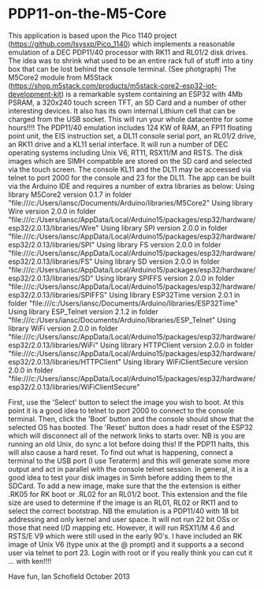 # PDP11-on-the-M5-Core

  This application is based upon the Pico 1140 project (https://github.com/Isysxp/Pico_1140) which implements a reasonable emulation
of a DEC PDP11/40 processor with RK11 and RL01/2 disk drives. The idea was to shrink what used to be an entire rack full of stuff
into a tiny box that can be lost behind the console terminal. (See photgraph) The M5Core2 module from M5Stack
(https://shop.m5stack.com/products/m5stack-core2-esp32-iot-development-kit) is a remarkable system containing an ESP32 with 4Mb PSRAM,
a 320x240 touch screen TFT, an SD Card and a number of other interesting devices. It also has its own internal Lithium cell that
can be charged from the USB socket. This will run your whole datacentre for some hours!!!!
  The PDP11/40 emulation includes 124 KW of RAM, an FP11 floating point unit, the EIS instruction set,
a DL11 console serial port, an RL01/2 drive, an RK11 drive and a KL11 serial interface. It will run a number of DEC operating systems
including Unix V6, RT11, RSX11/M and RSTS. The disk images which are SIMH compatible are stored on the SD card and selected via the touch screen.
The console KL11 and the DL11 may be acceessed via telnet to port 2000 for the console and 23 for the DL11.
   The app can be built via the Arduino IDE and requires a number of extra libraries as below:
Using library M5Core2 version 0.1.7 in folder "file:///c:/Users/iansc/Documents/Arduino/libraries/M5Core2"
Using library Wire version 2.0.0 in folder "file:///c:/Users/iansc/AppData/Local/Arduino15/packages/esp32/hardware/esp32/2.0.13/libraries/Wire"
Using library SPI version 2.0.0 in folder "file:///c:/Users/iansc/AppData/Local/Arduino15/packages/esp32/hardware/esp32/2.0.13/libraries/SPI"
Using library FS version 2.0.0 in folder "file:///c:/Users/iansc/AppData/Local/Arduino15/packages/esp32/hardware/esp32/2.0.13/libraries/FS"
Using library SD version 2.0.0 in folder "file:///c:/Users/iansc/AppData/Local/Arduino15/packages/esp32/hardware/esp32/2.0.13/libraries/SD"
Using library SPIFFS version 2.0.0 in folder "file:///c:/Users/iansc/AppData/Local/Arduino15/packages/esp32/hardware/esp32/2.0.13/libraries/SPIFFS"
Using library ESP32Time version 2.0.1 in folder "file:///c:/Users/iansc/Documents/Arduino/libraries/ESP32Time"
Using library ESP_Telnet version 2.1.2 in folder "file:///c:/Users/iansc/Documents/Arduino/libraries/ESP_Telnet"
Using library WiFi version 2.0.0 in folder "file:///c:/Users/iansc/AppData/Local/Arduino15/packages/esp32/hardware/esp32/2.0.13/libraries/WiFi"
Using library HTTPClient version 2.0.0 in folder "file:///c:/Users/iansc/AppData/Local/Arduino15/packages/esp32/hardware/esp32/2.0.13/libraries/HTTPClient"
Using library WiFiClientSecure version 2.0.0 in folder "file:///c:/Users/iansc/AppData/Local/Arduino15/packages/esp32/hardware/esp32/2.0.13/libraries/WiFiClientSecure"

  First, use the 'Select' button to select the image you wish to boot. At this point it is a good idea to telnet to port 2000 to connect to the console terminal.
Then, click the 'Boot' button and the console should show that the selected OS has booted. The 'Reset' button does a hadr reset of the ESP32 which will
disconnect all of the network links to starts over. NB is you are running an old Unix, do sync a lot before doing this! If the PDP11 halts, this will also
cause a hard reset.
  To find out what is happening, connect a terminal to the USB port (I use Teraterm) and this will generate some more output and act in parallel with
the console telnet session. In general, it is a good idea to test your disk images in Simh before adding them to the SDCard.
To add a new image, make sure that the the extension is either .RK05 for RK boot or .RL02 for an RL01/2 boot. This extension and the file
size are used to determine if the image is an RL01, RL02 or RK11 and to select the correct bootstrap. NB the emulation is a PDP11/40 with 18 bit addressing
and only kernel and user space. It will not run 22 bit OSs or those that need I/D mapping etc. However, it will run RSX11/M 4.6 and RSTS/E V9 which
were still used in the early 90's. I have included an RK image of Unix V6 (type unix at the @ prompt) and it supports a a second user via telnet to port 23.
Login with root or if you really think you can cut it ... with ken!!!!

Have fun,
Ian Schofield
October 2013
